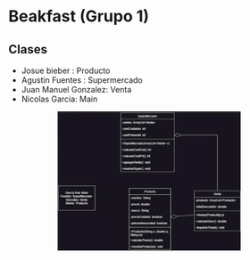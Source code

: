 # Beakfast (Grupo 1)

## Clases

- Josue bieber : Producto
- Agustin Fuentes : Supermercado
- Juan Manuel Gonzalez: Venta
- Nicolas Garcia: Main

<center>
<img src="IMG-20230609-WA0004.jpg" height="250"/>
</center>
